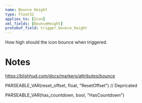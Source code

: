```yaml
---
name: Bounce Height
type: Float32
applies_to: [Icon]
xml_fields: [BounceHeight]
protobuf_field: trigger.bounce_height
---
```

How high should the icon bounce when triggered.

Notes
=====

https://blishhud.com/docs/markers/attributes/bounce





PARSEABLE_VAR(reset_offset, float, "ResetOffset") // Depricated

PARSEABLE_VAR(has_countdown, bool, "HasCountdown")